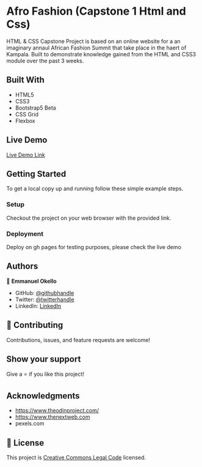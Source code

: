 # Afro Fashion (Capstone 1 Html and Css)
HTML &amp; CSS Capstone Project is based on an online website for a an imaginary annaul African Fashion Summit that take place in the haert of Kampala. Built to demonstrate  knowledge gained from the HTML and CSS3 module over the past 3 weeks.



## Built With

- HTML5
- CSS3
- Bootstrap5 Beta
- CSS Grid
- Flexbox


## Live Demo

[Live Demo Link](https://oxenprogrammer.github.io/dev-conference/)


## Getting Started


To get a local copy up and running follow these simple example steps.


### Setup
Checkout the project on your web browser with the provided link.

### Deployment
Deploy on gh pages for testing purposes, please check the live demo


## Authors

👤 **Emmanuel Okello**

- GitHub: [@githubhandle](https://github.com/oxenprogrammer)
- Twitter: [@twitterhandle](https://twitter.com/ox_emmy)
- LinkedIn: [LinkedIn](https://www.linkedin.com/in/emanuel-okello-1217b4b3/)

## 🤝 Contributing

Contributions, issues, and feature requests are welcome!


## Show your support

Give a ⭐️ if you like this project!

## Acknowledgments

- https://www.theodinproject.com/
- https://www.thenextweb.com
- pexels.com

## 📝 License

This project is [Creative Commons Legal Code](./LICENSE) licensed.
